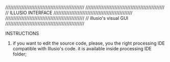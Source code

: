 /////////////////////////////////////////////////
/////////////////////////////////////////////////
// ILLUSIO INTERFACE
/////////////////////////////////////////////////
/////////////////////////////////////////////////
// illusio's visual GUI
/////////////////////////////////////////////////

INSTRUCTIONS
1. if you want to edit the source code, please, you the right processing IDE compatible with Illusio's code. it is available inside processing IDE folder;

